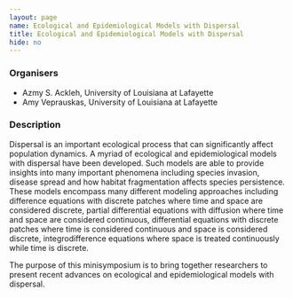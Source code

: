 ```yaml
---
layout: page
name: Ecological and Epidemiological Models with Dispersal
title: Ecological and Epidemiological Models with Dispersal
hide: no
---
```

### Organisers

- Azmy S. Ackleh, University of Louisiana at Lafayette
- Amy Veprauskas, University of Louisiana at Lafayette

### Description

Dispersal is an important ecological process that can significantly affect population dynamics. A myriad of ecological and epidemiological models with dispersal have been developed. Such models are able to provide insights into many important phenomena including species invasion, disease spread and how habitat fragmentation affects species persistence. These models encompass many different modeling approaches including difference equations with discrete patches where time and space are considered discrete, partial differential equations with diffusion where time and space are considered continuous, differential equations with discrete patches where time is considered continuous and space is considered discrete, integrodifference equations where space is treated continuously while time is discrete. 
 
 The purpose of this minisymposium is to bring together researchers to present recent advances on ecological and epidemiological models with dispersal.


